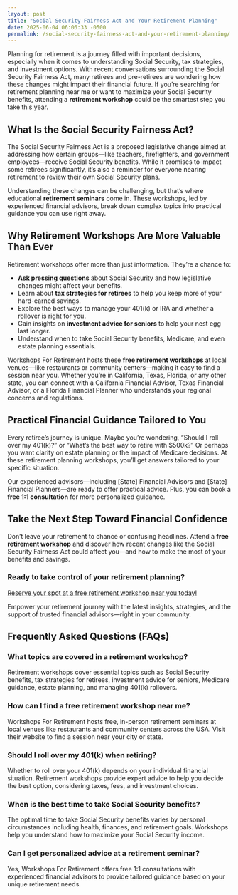 ```yaml
---
layout: post
title: "Social Security Fairness Act and Your Retirement Planning"
date: 2025-06-04 06:06:33 -0500
permalink: /social-security-fairness-act-and-your-retirement-planning/
---
```

Planning for retirement is a journey filled with important decisions, especially when it comes to understanding Social Security, tax strategies, and investment options. With recent conversations surrounding the Social Security Fairness Act, many retirees and pre-retirees are wondering how these changes might impact their financial future. If you’re searching for retirement planning near me or want to maximize your Social Security benefits, attending a **retirement workshop** could be the smartest step you take this year.

## What Is the Social Security Fairness Act?

The Social Security Fairness Act is a proposed legislative change aimed at addressing how certain groups—like teachers, firefighters, and government employees—receive Social Security benefits. While it promises to impact some retirees significantly, it’s also a reminder for everyone nearing retirement to review their own Social Security plans.

Understanding these changes can be challenging, but that’s where educational **retirement seminars** come in. These workshops, led by experienced financial advisors, break down complex topics into practical guidance you can use right away.

## Why Retirement Workshops Are More Valuable Than Ever

Retirement workshops offer more than just information. They’re a chance to:

- **Ask pressing questions** about Social Security and how legislative changes might affect your benefits.
- Learn about **tax strategies for retirees** to help you keep more of your hard-earned savings.
- Explore the best ways to manage your 401(k) or IRA and whether a rollover is right for you.
- Gain insights on **investment advice for seniors** to help your nest egg last longer.
- Understand when to take Social Security benefits, Medicare, and even estate planning essentials.

Workshops For Retirement hosts these **free retirement workshops** at local venues—like restaurants or community centers—making it easy to find a session near you. Whether you’re in California, Texas, Florida, or any other state, you can connect with a California Financial Advisor, Texas Financial Advisor, or a Florida Financial Planner who understands your regional concerns and regulations.

## Practical Financial Guidance Tailored to You

Every retiree’s journey is unique. Maybe you’re wondering, “Should I roll over my 401(k)?” or “What’s the best way to retire with $500k?” Or perhaps you want clarity on estate planning or the impact of Medicare decisions. At these retirement planning workshops, you’ll get answers tailored to your specific situation.

Our experienced advisors—including [State] Financial Advisors and [State] Financial Planners—are ready to offer practical advice. Plus, you can book a **free 1:1 consultation** for more personalized guidance.

## Take the Next Step Toward Financial Confidence

Don’t leave your retirement to chance or confusing headlines. Attend a **free retirement workshop** and discover how recent changes like the Social Security Fairness Act could affect you—and how to make the most of your benefits and savings.

### Ready to take control of your retirement planning?

[Reserve your spot at a free retirement workshop near you today!](https://workshopsforretirement.com/)

Empower your retirement journey with the latest insights, strategies, and the support of trusted financial advisors—right in your community.

## Frequently Asked Questions (FAQs)

### What topics are covered in a retirement workshop?

Retirement workshops cover essential topics such as Social Security benefits, tax strategies for retirees, investment advice for seniors, Medicare guidance, estate planning, and managing 401(k) rollovers.

### How can I find a free retirement workshop near me?

Workshops For Retirement hosts free, in-person retirement seminars at local venues like restaurants and community centers across the USA. Visit their website to find a session near your city or state.

### Should I roll over my 401(k) when retiring?

Whether to roll over your 401(k) depends on your individual financial situation. Retirement workshops provide expert advice to help you decide the best option, considering taxes, fees, and investment choices.

### When is the best time to take Social Security benefits?

The optimal time to take Social Security benefits varies by personal circumstances including health, finances, and retirement goals. Workshops help you understand how to maximize your Social Security income.

### Can I get personalized advice at a retirement seminar?

Yes, Workshops For Retirement offers free 1:1 consultations with experienced financial advisors to provide tailored guidance based on your unique retirement needs.

<script type="application/ld+json">
{
  "@context": "https://schema.org",
  "@type": "BlogPosting",
  "headline": "Social Security Fairness Act and Your Retirement Planning",
  "description": "Explore how the Social Security Fairness Act impacts your retirement planning and discover free retirement workshops offering expert advice on Social Security, tax strategies, and investment options.",
  "author": {
    "@type": "Person",
    "name": "Workshops For Retirement"
  },
  "publisher": {
    "@type": "Person",
    "name": "Workshops For Retirement"
  },
  "mainEntityOfPage": {
    "@type": "WebPage",
    "@id": "https://workshopsforretirement.com/"
  },
  "datePublished": "2024-06-01",
  "dateModified": "2024-06-01",
  "keywords": "Retirement planning, Retirement seminars, Retirement Workshops, Retirement planning near me, Free retirement workshop, How to maximize Social Security, Tax strategies for retirees, Financial advisor for retirement, Investment advice for seniors, Should I roll over my 401(k)?, Best way to retire with $500k, When to take Social Security benefits, Estate planning seminar, Medicare, Social Security, Estate Planning",
  "articleBody": "Planning for retirement is a journey filled with important decisions, especially when it comes to understanding Social Security, tax strategies, and investment options. With recent conversations surrounding the Social Security Fairness Act, many retirees and pre-retirees are wondering how these changes might impact their financial future. If you’re searching for retirement planning near me or want to maximize your Social Security benefits, attending a retirement workshop could be the smartest step you take this year.\n\nThe Social Security Fairness Act is a proposed legislative change aimed at addressing how certain groups—like teachers, firefighters, and government employees—receive Social Security benefits. While it promises to impact some retirees significantly, it’s also a reminder for everyone nearing retirement to review their own Social Security plans.\n\nUnderstanding these changes can be challenging, but that’s where educational retirement seminars come in. These workshops, led by experienced financial advisors, break down complex topics into practical guidance you can use right away.\n\nRetirement workshops offer more than just information. They’re a chance to:\n- Ask pressing questions about Social Security and how legislative changes might affect your benefits.\n- Learn about tax strategies for retirees to help you keep more of your hard-earned savings.\n- Explore the best ways to manage your 401(k) or IRA and whether a rollover is right for you.\n- Gain insights on investment advice for seniors to help your nest egg last longer.\n- Understand when to take Social Security benefits, Medicare, and even estate planning essentials.\n\nWorkshops For Retirement hosts these free retirement workshops at local venues—like restaurants or community centers—making it easy to find a session near you. Whether you’re in California, Texas, Florida, or any other state, you can connect with a California Financial Advisor, Texas Financial Advisor, or a Florida Financial Planner who understands your regional concerns and regulations.\n\nEvery retiree’s journey is unique. Maybe you’re wondering, “Should I roll over my 401(k)?” or “What’s the best way to retire with $500k?” Or perhaps you want clarity on estate planning or the impact of Medicare decisions. At these retirement planning workshops, you’ll get answers tailored to your specific situation.\n\nOur experienced advisors—including [State] Financial Advisors and [State] Financial Planners—are ready to offer practical advice. Plus, you can book a free 1:1 consultation for more personalized guidance.\n\nDon’t leave your retirement to chance or confusing headlines. Attend a free retirement workshop and discover how recent changes like the Social Security Fairness Act could affect you—and how to make the most of your benefits and savings.\n\nReady to take control of your retirement planning? Reserve your spot at a free retirement workshop near you today!"
}
</script>

<script type="application/ld+json">
{
  "@context": "https://schema.org",
  "@type": "FAQPage",
  "mainEntity": [
    {
      "@type": "Question",
      "name": "What topics are covered in a retirement workshop?",
      "acceptedAnswer": {
        "@type": "Answer",
        "text": "Retirement workshops cover essential topics such as Social Security benefits, tax strategies for retirees, investment advice for seniors, Medicare guidance, estate planning, and managing 401(k) rollovers."
      }
    },
    {
      "@type": "Question",
      "name": "How can I find a free retirement workshop near me?",
      "acceptedAnswer": {
        "@type": "Answer",
        "text": "Workshops For Retirement hosts free, in-person retirement seminars at local venues like restaurants and community centers across the USA. Visit their website to find a session near your city or state."
      }
    },
    {
      "@type": "Question",
      "name": "Should I roll over my 401(k) when retiring?",
      "acceptedAnswer": {
        "@type": "Answer",
        "text": "Whether to roll over your 401(k) depends on your individual financial situation. Retirement workshops provide expert advice to help you decide the best option, considering taxes, fees, and investment choices."
      }
    },
    {
      "@type": "Question",
      "name": "When is the best time to take Social Security benefits?",
      "acceptedAnswer": {
        "@type": "Answer",
        "text": "The optimal time to take Social Security benefits varies by personal circumstances including health, finances, and retirement goals. Workshops help you understand how to maximize your Social Security income."
      }
    },
    {
      "@type": "Question",
      "name": "Can I get personalized advice at a retirement seminar?",
      "acceptedAnswer": {
        "@type": "Answer",
        "text": "Yes, Workshops For Retirement offers free 1:1 consultations with experienced financial advisors to provide tailored guidance based on your unique retirement needs."
      }
    }
  ]
}
</script>